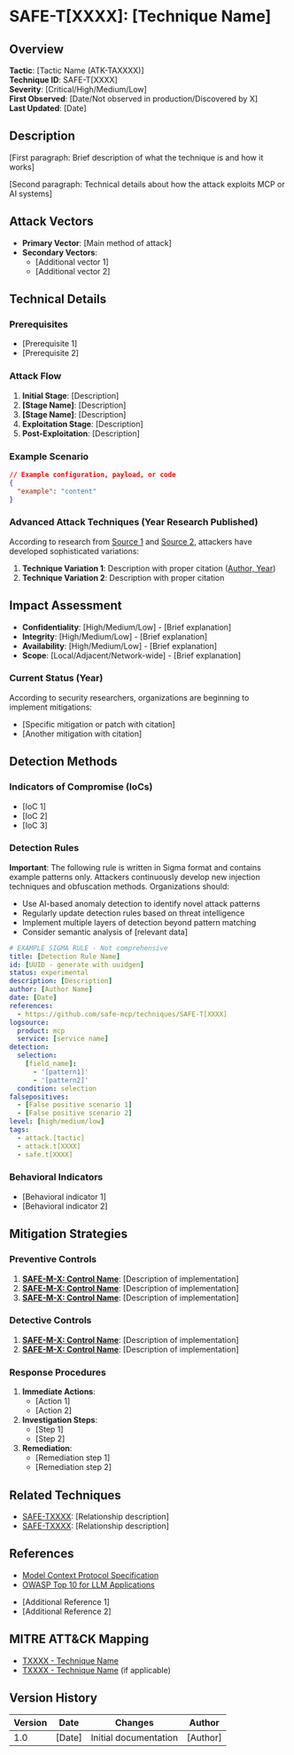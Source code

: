 # SAFE-T[XXXX]: [Technique Name]

## Overview
**Tactic**: [Tactic Name (ATK-TAXXXX)]  
**Technique ID**: SAFE-T[XXXX]  
**Severity**: [Critical/High/Medium/Low]  
**First Observed**: [Date/Not observed in production/Discovered by X]  
**Last Updated**: [Date]

## Description
[First paragraph: Brief description of what the technique is and how it works]

[Second paragraph: Technical details about how the attack exploits MCP or AI systems]

## Attack Vectors
- **Primary Vector**: [Main method of attack]
- **Secondary Vectors**: 
  - [Additional vector 1]
  - [Additional vector 2]

## Technical Details

### Prerequisites
- [Prerequisite 1]
- [Prerequisite 2]

### Attack Flow
1. **Initial Stage**: [Description]
2. **[Stage Name]**: [Description]
3. **[Stage Name]**: [Description]
4. **Exploitation Stage**: [Description]
5. **Post-Exploitation**: [Description]

### Example Scenario
```json
// Example configuration, payload, or code
{
  "example": "content"
}
```

### Advanced Attack Techniques (Year Research Published)
<!-- Include this section when there's relevant research on variations or advanced techniques -->

According to research from [Source 1](URL) and [Source 2](URL), attackers have developed sophisticated variations:

1. **Technique Variation 1**: Description with proper citation ([Author, Year](URL))
2. **Technique Variation 2**: Description with proper citation
<!-- Ensure all claims have supporting citations -->

## Impact Assessment
- **Confidentiality**: [High/Medium/Low] - [Brief explanation]
- **Integrity**: [High/Medium/Low] - [Brief explanation]
- **Availability**: [High/Medium/Low] - [Brief explanation]
- **Scope**: [Local/Adjacent/Network-wide] - [Brief explanation]

### Current Status (Year)
<!-- Include when documenting the current state of mitigations or patches -->
According to security researchers, organizations are beginning to implement mitigations:
- [Specific mitigation or patch with citation]
- [Another mitigation with citation]
<!-- Verify all claims against cited sources -->

## Detection Methods

### Indicators of Compromise (IoCs)
- [IoC 1]
- [IoC 2]
- [IoC 3]

### Detection Rules

**Important**: The following rule is written in Sigma format and contains example patterns only. Attackers continuously develop new injection techniques and obfuscation methods. Organizations should:
- Use AI-based anomaly detection to identify novel attack patterns
- Regularly update detection rules based on threat intelligence
- Implement multiple layers of detection beyond pattern matching
- Consider semantic analysis of [relevant data]

```yaml
# EXAMPLE SIGMA RULE - Not comprehensive
title: [Detection Rule Name]
id: [UUID - generate with uuidgen]
status: experimental
description: [Description]
author: [Author Name]
date: [Date]
references:
  - https://github.com/safe-mcp/techniques/SAFE-T[XXXX]
logsource:
  product: mcp
  service: [service name]
detection:
  selection:
    [field_name]:
      - '[pattern1]'
      - '[pattern2]'
  condition: selection
falsepositives:
  - [False positive scenario 1]
  - [False positive scenario 2]
level: [high/medium/low]
tags:
  - attack.[tactic]
  - attack.t[XXXX]
  - safe.t[XXXX]
```

### Behavioral Indicators
- [Behavioral indicator 1]
- [Behavioral indicator 2]

## Mitigation Strategies

### Preventive Controls
1. **[SAFE-M-X: Control Name](../../mitigations/SAFE-M-X/README.md)**: [Description of implementation]
2. **[SAFE-M-X: Control Name](../../mitigations/SAFE-M-X/README.md)**: [Description of implementation]
3. **[SAFE-M-X: Control Name](../../mitigations/SAFE-M-X/README.md)**: [Description of implementation]
   <!-- If citing research for a control, include inline citation like: According to [Research Name](URL), implementing X can provide Y benefit -->

### Detective Controls
1. **[SAFE-M-X: Control Name](../../mitigations/SAFE-M-X/README.md)**: [Description of implementation]
2. **[SAFE-M-X: Control Name](../../mitigations/SAFE-M-X/README.md)**: [Description of implementation]

### Response Procedures
1. **Immediate Actions**:
   - [Action 1]
   - [Action 2]
2. **Investigation Steps**:
   - [Step 1]
   - [Step 2]
3. **Remediation**:
   - [Remediation step 1]
   - [Remediation step 2]

## Related Techniques
- [SAFE-TXXXX](../SAFE-TXXXX/README.md): [Relationship description]
- [SAFE-TXXXX](../SAFE-TXXXX/README.md): [Relationship description]

## References
- [Model Context Protocol Specification](https://modelcontextprotocol.io/specification)
- [OWASP Top 10 for LLM Applications](https://owasp.org/www-project-top-10-for-large-language-model-applications/)
<!-- Include all sources cited in the document body
     Prefer academic papers and neutral sources over vendor blogs
     Format academic papers as: [Title - Authors, Conference Year](URL) -->
- [Additional Reference 1]
- [Additional Reference 2]

## MITRE ATT&CK Mapping
- [TXXXX - Technique Name](https://attack.mitre.org/techniques/TXXXX/)
- [TXXXX - Technique Name](https://attack.mitre.org/techniques/TXXXX/) (if applicable)

## Version History
| Version | Date | Changes | Author |
|---------|------|---------|--------|
| 1.0 | [Date] | Initial documentation | [Author] |